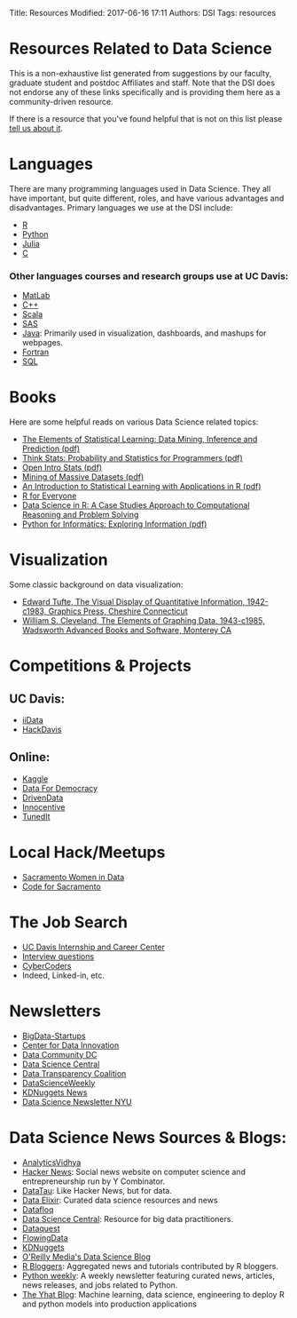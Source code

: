 Title: Resources
Modified: 2017-06-16 17:11
Authors: DSI
Tags: resources

# Resources Related to Data Science
This is a non-exhaustive list generated from suggestions by our faculty, graduate student and postdoc Affiliates and staff. Note that the DSI does not endorse any of these links specifically and is providing them here as a community-driven resource.

If there is a resource that you've found helpful that is not on this list please [tell us about it](mailto:datascience@ucdavis.edu).


# Languages
There are many programming languages used in Data Science. They all have important, but quite different, roles, and have various
advantages and disadvantages. Primary languages we use at the DSI include:

* [R](http://www.r-project.org)
* [Python](http://www.python.org)
* [Julia](http://julialang.org)
* [C](http://www.open-std.org/jtc1/sc22/wg14/)

### Other languages courses and research groups use at UC Davis:

* [MatLab](http://www.mathworks.com/products/matlab/)
* [C++](https://isocpp.org/)
* [Scala](http://docs.scala-lang.org)
* [SAS](http://www.sas.com)
* [Java](https://www.oracle.com/java/index.html): Primarily used in visualization, dashboards, and mashups for webpages.
* [Fortran](http://www.nag.co.uk/sc22wg5/)
* [SQL](http://www.oracle.com/technetwork/developer-tools/sql-developer/downloads/index.html)

# Books
Here are some helpful reads on various Data Science related topics:

* [The Elements of Statistical Learning: Data Mining, Inference and Prediction (pdf)](http://statweb.stanford.edu/~tibs/ElemStatLearn/)
* [Think Stats: Probability and Statistics for Programmers (pdf)](http://greenteapress.com/wp/think-stats-2e/)
* [Open Intro Stats (pdf)](https://www.openintro.org/stat/textbook.php)
* [Mining of Massive Datasets (pdf)](http://www.mmds.org/)
* [An Introduction to Statistical Learning with Applications in R (pdf)](http://www-bcf.usc.edu/~gareth/ISL/)
* [R for Everyone](https://www.jaredlander.com/r-for-everyone/)
* [Data Science in R: A Case Studies Approach to Computational Reasoning and Problem Solving](http://rdatasciencecases.org/)
* [Python for Informatics: Exploring Information (pdf)](http://www.pythonlearn.com/book.php)

# Visualization
Some classic background on data visualization:

* [Edward Tufte, The Visual Display of Quantitative Information, 1942-c1983, Graphics Press, Cheshire Connecticut](https://search.library.ucdavis.edu:443/01UCD_V1:everything_scope:01UCD_ALMA21154294780003126)
* [William S. Cleveland, The Elements of Graphing Data, 1943-c1985, Wadsworth Advanced Books and Software, Monterey CA](https://search.library.ucdavis.edu:443/01UCD_V1:everything_scope:01UCD_ALMA21219205520003126)

# Competitions & Projects
## UC Davis:

* [iiData](https://www.iidata.net/)
* [HackDavis](https://hackdavis.io/)

## Online:

* [Kaggle](https://www.kaggle.com/)
* [Data For Democracy](http://datafordemocracy.org/)
* [DrivenData](https://www.drivendata.org/)
* [Innocentive](https://www.innocentive.com/)
* [TunedIt](http://tunedit.org/)

# Local Hack/Meetups
* [Sacramento Women in Data](https://www.meetup.com/Sacramento-Women-in-Data/)
* [Code for Sacramento](https://www.meetup.com/Code4Sac/)

# The Job Search

* [UC Davis Internship and Career Center](https://icc.ucdavis.edu/index.htm)
* [Interview questions](https://medium.com/@skyetetra/hiring-data-scientists-my-interview-questions-56d5ae3fc621)
* [CyberCoders](https://www.cybercoders.com/)
* Indeed, Linked-in, etc.

# Newsletters
* [BigData-Startups](http://www.bigdata-startups.com/)
* [Center for Data Innovation](http://www.datainnovation.org/)
* [Data Community DC](http://datacommunitydc.org/blog/newsletter/)
* [Data Science Central](http://www.datasciencecentral.com/profiles/blogs/check-out-our-dsc-newsletter)
* [Data Transparency Coalition](http://www.datacoalition.com/)
* [DataScienceWeekly](http://www.datascienceweekly.org/)
* [KDNuggets News](http://www.kdnuggets.com/news/subscribe.html?1_kne)
* [Data Science Newsletter NYU](https://cds.nyu.edu/newsletter/)

# Data Science News Sources & Blogs:

* [AnalyticsVidhya](https://www.analyticsvidhya.com/)
* [Hacker News](https://news.ycombinator.com/): Social news website on computer science and entrepreneurship run by Y Combinator.
* [DataTau](http://www.datatau.com/news): Like Hacker News, but for data.
* [Data Elixir](https://dataelixir.com/): Curated data science resources and news
* [Datafloq](https://datafloq.com/)
* [Data Science Central](http://www.datasciencecentral.com/): Resource for big data practitioners.
* [Dataquest](https://www.dataquest.io/blog/)
* [FlowingData](https://flowingdata.com/)
* [KDNuggets](http://www.kdnuggets.com/)
* [O'Reilly Media's Data Science Blog](https://www.oreilly.com/topics/data)
* [R Bloggers](https://www.r-bloggers.com/): Aggregated news and tutorials contributed by R bloggers.
* [Python weekly](http://www.pythonweekly.com/): A weekly newsletter featuring curated news, articles, news releases, and jobs related to Python.
* [The Yhat Blog](http://blog.yhat.com/): Machine learning, data science, engineering to deploy R and python models into production applications



